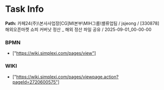 # Task Info

**Path:** 카페24(주)\본사사업장\[CG]MI본부\MIH그룹\밸류업팀 / jsjeong / [330878] 해외오픈마켓 쇼피 커버낫 정산 _ 해외 정산 파일 공유 / 2025-09-01_00-00-00

### BPMN
- ["https://wiki.simplexi.com/pages/view"]

### WIKI
- ["https://wiki.simplexi.com/pages/viewpage.action?pageId=2720600575"]

